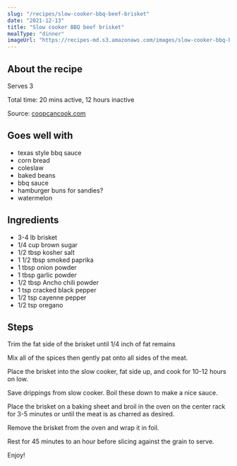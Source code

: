 ```yaml
---
slug: "/recipes/slow-cooker-bbq-beef-brisket"
date: "2021-12-13"
title: "Slow cooker BBQ beef brisket"
mealType: "dinner"
imageUrl: "https://recipes-md.s3.amazonaws.com/images/slow-cooker-bbq-beef-brisket.jpeg"
---
```


## About the recipe

Serves 3

Total time: 20 mins active, 12 hours inactive

Source: [coopcancook.com](https://coopcancook.com/crock-pot-brisket-recipe/)

## Goes well with

- texas style bbq sauce
- corn bread
- coleslaw
- baked beans
- bbq sauce
- hamburger buns for sandies?
- watermelon

## Ingredients

- 3-4 lb brisket
- 1/4 cup brown sugar
- 1/2 tbsp kosher salt
- 1 1/2 tbsp smoked paprika
- 1 tbsp onion powder
- 1 tbsp garlic powder
- 1/2 tbsp Ancho chili powder
- 1 tsp cracked black pepper
- 1/2 tsp cayenne pepper
- 1/2 tsp oregano

## Steps

Trim the fat side of the brisket until 1/4 inch of fat remains

Mix all of the spices then gently pat onto all sides of the meat.

Place the brisket into the slow cooker, fat side up, and cook for 10-12 hours on low.

Save drippings from slow cooker. Boil these down to make a nice sauce.

Place the brisket on a baking sheet and broil in the oven on the center rack for 3-5 minutes or until the meat is as charred as desired.

Remove the brisket from the oven and wrap it in foil.

Rest for 45 minutes to an hour before slicing against the grain to serve.

Enjoy!
